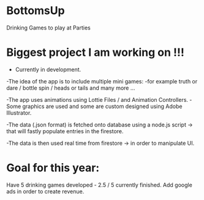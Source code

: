 # BottomsUp

Drinking Games to play at Parties

# Biggest project I am working on !!!

- Currently in development. 


-The idea of the app is to include multiple mini games:
-for example truth or dare / bottle spin / heads or tails and many more ... 

-The app uses animations using Lottie Files / and Animation Controllers.
-Some graphics are used and some are custom designed using Adobe Illustrator.

-The data (.json format) is fetched onto database using a node.js script -> that will fastly populate entries in the firestore.

-The data is then used real time from firestore -> in order to manipulate UI.


# Goal for this year:

Have 5 drinking games developed - 2.5 / 5 currently finished.
Add google ads in order to create revenue. 

